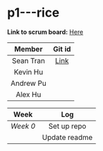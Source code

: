 # p1---rice

**Link to scrum board:** [Here](https://github.com/sgtran/p1---rice/projects/1)

| **Member** | **Git id** |
| :---:   | :-: |
| Sean Tran | [Link](https://github.com/sgtran) |
| Kevin Hu |  |
| Andrew Pu | |
| Alex Hu | |

| **Week** | **Log** |
| :---:   | :-: |
| *Week 0*| Set up repo|
          | Update readme|

